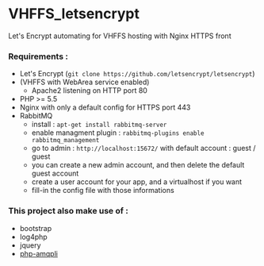 # VHFFS_letsencrypt
Let's Encrypt automating for VHFFS hosting with Nginx HTTPS front

### Requirements :
- Let's Encrypt (`git clone https://github.com/letsencrypt/letsencrypt`)
- (VHFFS with WebArea service enabled)
	- Apache2 listening on HTTP port 80
- PHP >= 5.5
- Nginx with only a default config for HTTPS port 443
- RabbitMQ 
	- install : `apt-get install rabbitmq-server`
	- enable managment plugin : `rabbitmq-plugins enable rabbitmq_management`
	- go to admin : `http://localhost:15672/` with default account : guest / guest
	- you can create a new admin account, and then delete the default guest account
	- create a user account for your app, and a virtualhost if you want
	- fill-in the config file with those informations

### This project also make use of :
- bootstrap
- log4php
- jquery
- [php-amqpli](https://github.com/php-amqplib/php-amqplib)
